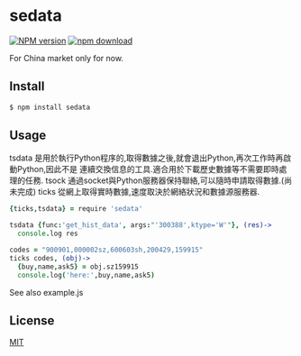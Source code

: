 sedata
=======

[![NPM version][npm-image]][npm-url]
[![npm download][download-image]][download-url]

[npm-image]: https://img.shields.io/npm/v/sedata.svg?style=flat-square
[npm-url]: https://npmjs.org/package/sedata
[download-image]: https://img.shields.io/npm/dm/sedata.svg?style=flat-square
[download-url]: https://npmjs.org/package/sedata

For China market only for now.


## Install

```bash
$ npm install sedata
```

## Usage

tsdata 是用於執行Python程序的,取得數據之後,就會退出Python,再次工作時再啟動Python,因此不是
連續交換信息的工具.適合用於下載歷史數據等不需要即時處理的任務.
tsock 通過socket與Python服務器保持聯絡,可以隨時申請取得數據.(尚未完成)
ticks 從網上取得實時數據,速度取決於網絡狀況和數據源服務器.

```coffeescript
{ticks,tsdata} = require 'sedata'

tsdata {func:'get_hist_data', args:"'300388',ktype='W'"}, (res)->
  console.log res

codes = "900901,000002sz,600603sh,200429,159915"
ticks codes, (obj)->
  {buy,name,ask5} = obj.sz159915
  console.log('here:',buy,name,ask5)
```

See also example.js

## License

[MIT](LICENSE.txt)
